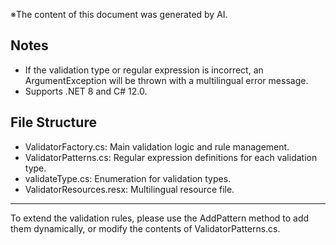 ※The content of this document was generated by AI.

## Notes

- If the validation type or regular expression is incorrect, an ArgumentException will be thrown with a multilingual error message.
- Supports .NET 8 and C# 12.0.

## File Structure

- ValidatorFactory.cs: Main validation logic and rule management.
- ValidatorPatterns.cs: Regular expression definitions for each validation type.
- validateType.cs: Enumeration for validation types.
- ValidatorResources.resx: Multilingual resource file.

---

To extend the validation rules, please use the AddPattern method to add them dynamically, or modify the contents of ValidatorPatterns.cs.
